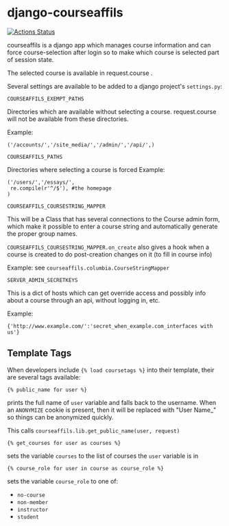 django-courseaffils
===================

[![Actions Status](https://github.com/ccnmtl/django_courseaffils/workflows/build-and-test/badge.svg)](https://github.com/ccnmtl/django_courseaffils/actions)

courseaffils is a django app which manages course information and can
force course-selection after login so to make which course is selected
part of session state.

The selected course is available in request.course .

Several settings are available to be added to a django project's
`settings.py`:

`COURSEAFFILS_EXEMPT_PATHS`

Directories which are available without selecting a course.
request.course will not be available from these directories.

Example:

    ('/accounts/','/site_media/','/admin/','/api/',)

`COURSEAFFILS_PATHS`

Directories where selecting a course is forced
Example:

    ('/users/','/essays/',
     re.compile(r'^/$'), #the homepage
    )

`COURSEAFFILS_COURSESTRING_MAPPER`

This will be a Class that has several connections to the Course admin
form, which make it possible to enter a course string and
automatically generate the proper group names.


`COURSEAFFILS_COURSESTRING_MAPPER.on_create` also gives a hook when a
course is created to do post-creation changes on it (to fill in course
info)

Example: see `courseaffils.columbia.CourseStringMapper`

`SERVER_ADMIN_SECRETKEYS`

This is a dict of hosts which can get override access and possibly
info about a course through an api, without logging in, etc.

Example:

    {'http://www.example.com/':'secret_when_example.com_interfaces with us'}



Template Tags
-------------

When developers include `{% load coursetags %}` into their template,
their are several tags available:

`{% public_name for user %}`

prints the full name of `user` variable and falls back to the
username.  When an `ANONYMIZE` cookie is present, then it will be
replaced with "User Name_<uid>" so things can be anonymized quickly.

This calls `courseaffils.lib.get_public_name(user, request)`

`{% get_courses for user as courses %}`

sets the variable `courses` to the list of courses the `user` variable
is in

`{% course_role for user in course as course_role %}`

sets the variable `course_role` to one of:

* `no-course`
* `non-member`
* `instructor`
* `student`
